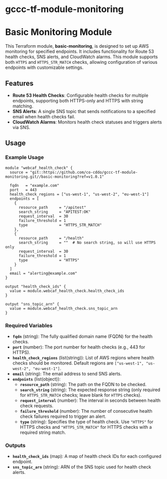 # gccc-tf-module-monitoring

# Basic Monitoring Module

This Terraform module, **basic-monitoring**, is designed to set up AWS monitoring for specified endpoints. It includes functionality for Route 53 health checks, SNS alerts, and CloudWatch alarms. This module supports both `HTTPS` and `HTTPS_STR_MATCH` checks, allowing configuration of various endpoints with customizable settings.

## Features

- **Route 53 Health Checks**: Configurable health checks for multiple endpoints, supporting both HTTPS-only and HTTPS with string matching.
- **SNS Alerts**: A single SNS topic that sends notifications to a specified email when health checks fail.
- **CloudWatch Alarms**: Monitors health check statuses and triggers alerts via SNS.

## Usage

### Example Usage

```hcl
module "webcaf_health_check" {
  source = "git::https://github.com/co-cddo/gccc-tf-module-monitoring.git//basic-monitoring?ref=v1.0.1"

  fqdn   = "example.com"
  port   = 443
  health_check_regions = ["us-west-1", "us-west-2", "eu-west-1"]
  endpoints = [
    {
      resource_path     = "/apitest"
      search_string     = "APITEST:OK"
      request_interval  = 30
      failure_threshold = 1
      type              = "HTTPS_STR_MATCH"
    },
    {
      resource_path     = "/health"
      search_string     = ""  # No search string, so will use HTTPS only
      request_interval  = 30
      failure_threshold = 1
      type              = "HTTPS"
    }
  ]
  email = "alerting@example.com"
}

output "health_check_ids" {
  value = module.webcaf_health_check.health_check_ids
}

output "sns_topic_arn" {
  value = module.webcaf_health_check.sns_topic_arn
}
```

### Required Variables

- **`fqdn`** (string): The fully qualified domain name (FQDN) for the health checks.
- **`port`** (number): The port number for health checks (e.g., 443 for HTTPS).
- **`health_check_regions`** (list(string)): List of AWS regions where health checks should be monitored. Default regions are `["us-west-1", "us-west-2", "eu-west-1"]`.
- **`email`** (string): The email address to send SNS alerts.
- **`endpoints`** (list(object)):
  - **`resource_path`** (string): The path on the FQDN to be checked.
  - **`search_string`** (string): The expected response string (only required for `HTTPS_STR_MATCH` checks; leave blank for `HTTPS` checks).
  - **`request_interval`** (number): The interval in seconds between health check requests.
  - **`failure_threshold`** (number): The number of consecutive health check failures required to trigger an alert.
  - **`type`** (string): Specifies the type of health check. Use `"HTTPS"` for HTTPS checks and `"HTTPS_STR_MATCH"` for HTTPS checks with a required string match.

### Outputs

- **`health_check_ids`** (map): A map of health check IDs for each configured endpoint.
- **`sns_topic_arn`** (string): ARN of the SNS topic used for health check alerts.
